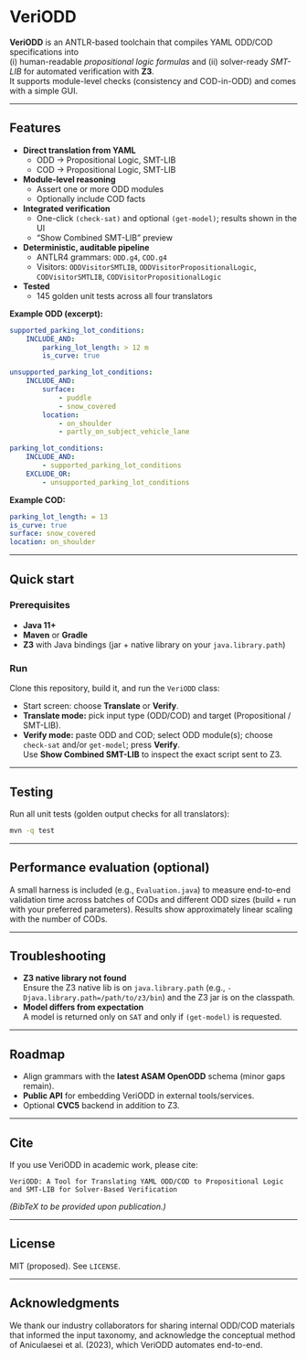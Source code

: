 # VeriODD

**VeriODD** is an ANTLR-based toolchain that compiles YAML ODD/COD specifications into  
(i) human-readable *propositional logic formulas* and (ii) solver-ready *SMT-LIB* for automated verification with **Z3**.  
It supports module-level checks (consistency and COD-in-ODD) and comes with a simple GUI.

---

## Features

- **Direct translation from YAML**
  - ODD → Propositional Logic, SMT-LIB
  - COD → Propositional Logic, SMT-LIB
- **Module-level reasoning**
  - Assert one or more ODD modules
  - Optionally include COD facts
- **Integrated verification**
  - One-click `(check-sat)` and optional `(get-model)`; results shown in the UI
  - “Show Combined SMT-LIB” preview
- **Deterministic, auditable pipeline**
  - ANTLR4 grammars: `ODD.g4`, `COD.g4`
  - Visitors: `ODDVisitorSMTLIB`, `ODDVisitorPropositionalLogic`, `CODVisitorSMTLIB`, `CODVisitorPropositionalLogic`
- **Tested**
  - 145 golden unit tests across all four translators


**Example ODD (excerpt):**
```yaml
supported_parking_lot_conditions:
    INCLUDE_AND:
        parking_lot_length: > 12 m
        is_curve: true

unsupported_parking_lot_conditions:
    INCLUDE_AND:
        surface:
            - puddle
            - snow_covered
        location:
            - on_shoulder
            - partly_on_subject_vehicle_lane

parking_lot_conditions:
    INCLUDE_AND:
        - supported_parking_lot_conditions
    EXCLUDE_OR:
        - unsupported_parking_lot_conditions
```

**Example COD:**
```yaml
parking_lot_length: = 13
is_curve: true
surface: snow_covered
location: on_shoulder
```

---

## Quick start

### Prerequisites
- **Java 11+**
- **Maven** or **Gradle**
- **Z3** with Java bindings (jar + native library on your `java.library.path`)

### Run
Clone this repository, build it, and run the `VeriODD` class:

- Start screen: choose **Translate** or **Verify**.
- **Translate mode:** pick input type (ODD/COD) and target (Propositional / SMT-LIB).
- **Verify mode:** paste ODD and COD; select ODD module(s); choose `check-sat` and/or `get-model`; press **Verify**.  
  Use **Show Combined SMT-LIB** to inspect the exact script sent to Z3.

---


## Testing
Run all unit tests (golden output checks for all translators):
```bash
mvn -q test
```

---

## Performance evaluation (optional)
A small harness is included (e.g., `Evaluation.java`) to measure end-to-end validation time across batches of CODs and different ODD sizes (build + run with your preferred parameters). Results show approximately linear scaling with the number of CODs.

---

## Troubleshooting
- **Z3 native library not found**  
  Ensure the Z3 native lib is on `java.library.path` (e.g., `-Djava.library.path=/path/to/z3/bin`) and the Z3 jar is on the classpath.
- **Model differs from expectation**  
  A model is returned only on `SAT` and only if `(get-model)` is requested.

---

## Roadmap
- Align grammars with the **latest ASAM OpenODD** schema (minor gaps remain).
- **Public API** for embedding VeriODD in external tools/services.
- Optional **CVC5** backend in addition to Z3.

---

## Cite
If you use VeriODD in academic work, please cite:
```
VeriODD: A Tool for Translating YAML ODD/COD to Propositional Logic and SMT-LIB for Solver-Based Verification
```
*(BibTeX to be provided upon publication.)*

---

## License
MIT (proposed). See `LICENSE`.

---

## Acknowledgments
We thank our industry collaborators for sharing internal ODD/COD materials that informed the input taxonomy, and acknowledge the conceptual method of Aniculaesei et al. (2023), which VeriODD automates end-to-end.
